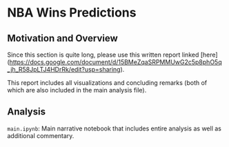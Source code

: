 # NBA Wins Predictions 

## Motivation and Overview

Since this section is quite long, please use this written report linked [here] (https://docs.google.com/document/d/15BMeZqaSRPMMUwG2c5p8phO5q_jh_R58JpLTJ4HDrRk/edit?usp=sharing).

This report includes all visualizations and concluding remarks (both of which are also included in the main analysis file). 

## Analysis

`main.ipynb`: Main narrative notebook that includes entire analysis as well as additional commentary. 